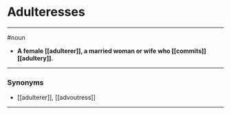 # Adulteresses
---
#noun
- **A female [[adulterer]], a married woman or wife who [[commits]] [[adultery]].**
---
### Synonyms
- [[adulterer]], [[advoutress]]
---
